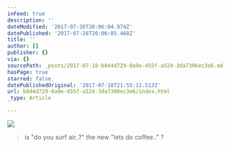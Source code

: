 ```yaml
---
inFeed: true
description: ''
dateModified: '2017-07-26T20:06:04.974Z'
datePublished: '2017-07-26T20:06:05.468Z'
title: ''
author: []
publisher: {}
via: {}
sourcePath: _posts/2017-07-18-b844d729-0a9e-455f-a524-3da7306ec3e6.md
hasPage: true
starred: false
datePublishedOriginal: '2017-07-18T21:55:12.513Z'
url: b844d729-0a9e-455f-a524-3da7306ec3e6/index.html
_type: Article

---
```

![](https://the-grid-user-content.s3-us-west-2.amazonaws.com/318ee58a-d63f-4865-81e6-c68a9c30eb00.jpg)

> is "do you surf air..?" the new "lets do coffee.." ?